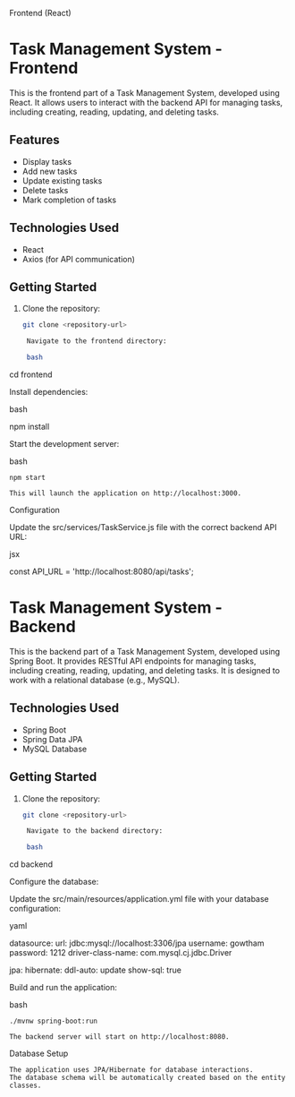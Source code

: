 Frontend (React)
# Task Management System - Frontend

This is the frontend part of a Task Management System, developed using React. It allows users to interact with the backend API for managing tasks, including creating, reading, updating, and deleting tasks.

## Features

- Display tasks
- Add new tasks
- Update existing tasks
- Delete tasks
- Mark completion of tasks

## Technologies Used

- React
- Axios (for API communication)

## Getting Started

1. Clone the repository:

   ```bash
   git clone <repository-url>

    Navigate to the frontend directory:

    bash

cd frontend

Install dependencies:

bash

npm install

Start the development server:

bash

    npm start

    This will launch the application on http://localhost:3000.

Configuration

Update the src/services/TaskService.js file with the correct backend API URL:

jsx

const API_URL = 'http://localhost:8080/api/tasks';

# Task Management System - Backend

This is the backend part of a Task Management System, developed using Spring Boot. It provides RESTful API endpoints for managing tasks, including creating, reading, updating, and deleting tasks. It is designed to work with a relational database (e.g., MySQL).

## Technologies Used

- Spring Boot
- Spring Data JPA
- MySQL Database

## Getting Started

1. Clone the repository:

   ```bash
   git clone <repository-url>

    Navigate to the backend directory:

    bash

cd backend

Configure the database:

Update the src/main/resources/application.yml file with your database configuration:

yaml

datasource:
  url: jdbc:mysql://localhost:3306/jpa
  username: gowtham
  password: 1212
  driver-class-name: com.mysql.cj.jdbc.Driver

jpa:
  hibernate:
    ddl-auto: update
  show-sql: true

Build and run the application:

bash

    ./mvnw spring-boot:run

    The backend server will start on http://localhost:8080.

Database Setup

    The application uses JPA/Hibernate for database interactions.
    The database schema will be automatically created based on the entity classes.
